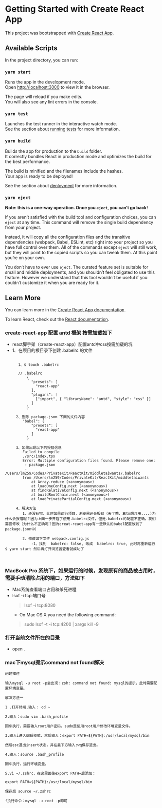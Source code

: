 # Getting Started with Create React App

This project was bootstrapped with [Create React App](https://github.com/facebook/create-react-app).

## Available Scripts

In the project directory, you can run:

### `yarn start`

Runs the app in the development mode.\
Open [http://localhost:3000](http://localhost:3000) to view it in the browser.

The page will reload if you make edits.\
You will also see any lint errors in the console.

### `yarn test`

Launches the test runner in the interactive watch mode.\
See the section about [running tests](https://facebook.github.io/create-react-app/docs/running-tests) for more information.

### `yarn build`

Builds the app for production to the `build` folder.\
It correctly bundles React in production mode and optimizes the build for the best performance.

The build is minified and the filenames include the hashes.\
Your app is ready to be deployed!

See the section about [deployment](https://facebook.github.io/create-react-app/docs/deployment) for more information.

### `yarn eject`

**Note: this is a one-way operation. Once you `eject`, you can’t go back!**

If you aren’t satisfied with the build tool and configuration choices, you can `eject` at any time. This command will remove the single build dependency from your project.

Instead, it will copy all the configuration files and the transitive dependencies (webpack, Babel, ESLint, etc) right into your project so you have full control over them. All of the commands except `eject` will still work, but they will point to the copied scripts so you can tweak them. At this point you’re on your own.

You don’t have to ever use `eject`. The curated feature set is suitable for small and middle deployments, and you shouldn’t feel obligated to use this feature. However we understand that this tool wouldn’t be useful if you couldn’t customize it when you are ready for it.

## Learn More

You can learn more in the [Create React App documentation](https://facebook.github.io/create-react-app/docs/getting-started).

To learn React, check out the [React documentation](https://reactjs.org/).

### create-react-app 配置 antd 框架 按需加载如下
- react脚手架（create-react-app）配置antd中css按需加载的坑
- 1、在项目的根目录下创建 .babelrc 的文件 
```
    
      1、$ touch .babelrc 
        
      // .babelrc
          {
            "presets": [
              "react-app"
            ],
            "plugins": [
              ["import", { "libraryName": "antd", "style": "css" }]
            ]
          }

     2、删除 package.json 下面的文件内容
        "babel": {
            "presets": [
              "react-app"
            ]
          }

     3、如果出现以下的报错信息
        Failed to compile
        ./src/index.tsx
        Error: Multiple configuration files found. Please remove one:
         - package.json
         - /Users/lm259/Codes/PrivateKit/ReactKit/middletaiwants/.babelrc
        from /Users/lm259/Codes/PrivateKit/ReactKit/middletaiwants
            at Array.reduce (<anonymous>)
            at loadOneConfig.next (<anonymous>)
            at findRelativeConfig.next (<anonymous>)
            at buildRootChain.next (<anonymous>)
            at loadPrivatePartialConfig.next (<anonymous>)

     4、解决方法
        1、还没有完，此时如果运行项目，浏览器还会报错（天了噜，真tm想弃用....)为什么会报错呢？因为上面一步开启了使用.babelrc文件，但是.babelrc的配置不正确，我们需要修改（为什么不正确呢？因为creat-react-app有一些默认的babel配置放到了package.json中）

        2、修改如下文件 webpack.config.js
            -1、找到  babelrc: false, 改成  babelrc: true, 此时再重新运行 $ yarn start 然后再打开浏览器查看就成功了 

        
```

### MacBook Pro 系统下，如果运行的时候，发现原有的商品被占用时，需要手动清除占用的端口，方法如下
- Mac系统查看端口占用和杀死进程
- lsof -i tcp:端口号
    > lsof -i tcp:8080
    +  On Mac OS X you need the following command:
    >  sudo lsof -t -i tcp:4200 | xargs kill -9


### 打开当前文件所在的目录
- open .

### mac下mysql提示command not found解决
```
问题描述

输入mysql -u root -p会出现：zsh: command not found: mysql的提示，此时需要配置环境变量。

解决方法一

1 .打开终端,输入： cd ~

2.输入：sudo vim .bash_profile

回车执行，需要输入root用户密码。sudo是使用root用户修改环境变量文件。

3.输入i进入编辑模式，然后输入：export PATH=${PATH}:/usr/local/mysql/bin

然后esc退出insert状态，并在最下方输入:wq保存退出。

4.输入：source .bash_profile

回车执行，运行环境变量。

5.vi ~/.zshrc，在这里面往export PATH=后添加：

export PATH=${PATH}:/usr/local/mysql/bin

保存后 source ~/.zshrc

f执行命令：mysql -u root -p即可



